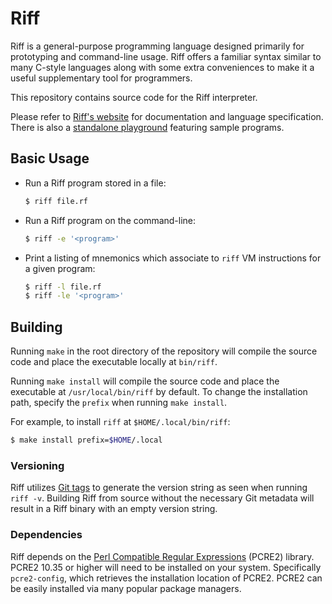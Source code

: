 # Riff

Riff is a general-purpose programming language designed primarily for
prototyping and command-line usage. Riff offers a familiar syntax
similar to many C-style languages along with some extra conveniences
to make it a useful supplementary tool for programmers.

This repository contains source code for the Riff interpreter.

Please refer to [Riff's website](https://riff.cx) for documentation
and language specification. There is also a [standalone
playground](https://riff.run) featuring sample programs.

## Basic Usage

- Run a Riff program stored in a file:

    ```bash
    $ riff file.rf
    ```

- Run a Riff program on the command-line:

    ```bash
    $ riff -e '<program>'
    ```

- Print a listing of mnemonics which associate to `riff` VM
  instructions for a given program:
  
    ```bash
    $ riff -l file.rf
    $ riff -le '<program>'
    ```

## Building

Running `make` in the root directory of the repository will compile
the source code and place the executable locally at `bin/riff`.

Running `make install` will compile the source code and place the executable at
`/usr/local/bin/riff` by default. To change the installation path, specify the
`prefix` when running `make install`.

For example, to install `riff` at `$HOME/.local/bin/riff`:

```bash
$ make install prefix=$HOME/.local
```

### Versioning

Riff utilizes [Git tags](https://git-scm.com/book/en/v2/Git-Basics-Tagging) to
generate the version string as seen when running `riff -v`. Building Riff from
source without the necessary Git metadata will result in a Riff binary with an
empty version string.

### Dependencies

Riff depends on the [Perl Compatible Regular
Expressions](http://pcre.org) (PCRE2) library. PCRE2 10.35 or higher
will need to be installed on your system. Specifically `pcre2-config`,
which retrieves the installation location of PCRE2.  PCRE2 can be
easily installed via many popular package managers.
